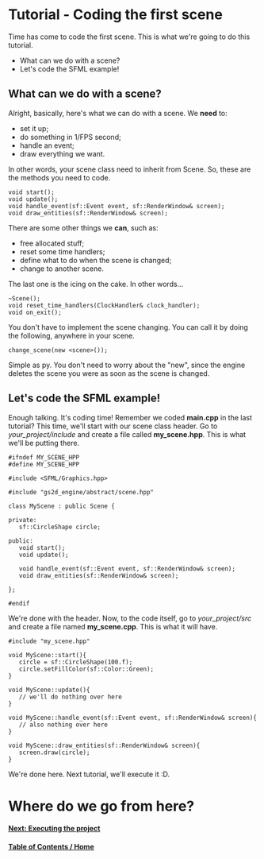 # Tutorial - Coding the first scene

Time has come to code the first scene. This is what we're going to
do this tutorial.

   * What can we do with a scene?
   * Let's code the SFML example!

## What can we do with a scene?

Alright, basically, here's what we can do with a scene. We **need** to:

   * set it up;
   * do something in 1/FPS second;
   * handle an event;
   * draw everything we want.

In other words, your scene class need to inherit from Scene. So, these are
the methods you need to code.

   ```
   void start();
   void update();
   void handle_event(sf::Event event, sf::RenderWindow& screen);
   void draw_entities(sf::RenderWindow& screen);
   ```

There are some other things we **can**, such as:

   * free allocated stuff;
   * reset some time handlers;
   * define what to do when the scene is changed;
   * change to another scene.

The last one is the icing on the cake. In other words...

   ```
   ~Scene();
   void reset_time_handlers(ClockHandler& clock_handler);
   void on_exit();
   ```

You don't have to implement the scene changing. You can call it by doing
the following, anywhere in your scene.

   ```
   change_scene(new <scene>());
   ```

Simple as py. You don't need to worry about the "new", since the engine deletes
the scene you were as soon as the scene is changed.

## Let's code the SFML example!

Enough talking. It's coding time! Remember we coded **main.cpp** in the last
tutorial? This time, we'll start with our scene class header. Go to
*your_project/include* and create a file called **my_scene.hpp**. This is
what we'll be putting there.

```
#ifndef MY_SCENE_HPP
#define MY_SCENE_HPP

#include <SFML/Graphics.hpp>

#include "gs2d_engine/abstract/scene.hpp"

class MyScene : public Scene {

private:
   sf::CircleShape circle;

public:
   void start();
   void update();

   void handle_event(sf::Event event, sf::RenderWindow& screen);
   void draw_entities(sf::RenderWindow& screen);

};

#endif
```

We're done with the header. Now, to the code itself, go to *your_project/src*
and create a file named **my_scene.cpp**. This is what it will have.

```
#include "my_scene.hpp"

void MyScene::start(){
   circle = sf::CircleShape(100.f);
   circle.setFillColor(sf::Color::Green);
}

void MyScene::update(){
   // we'll do nothing over here
}

void MyScene::handle_event(sf::Event event, sf::RenderWindow& screen){
   // also nothing over here
}

void MyScene::draw_entities(sf::RenderWindow& screen){
   screen.draw(circle);
}
```

We're done here. Next tutorial, we'll execute it :D.

# Where do we go from here?

#### [Next: Executing the project](/tutorials/linux/executing)

#### [Table of Contents / Home](https://github.com/murilobnt/gs2d_engine#tutorial)
